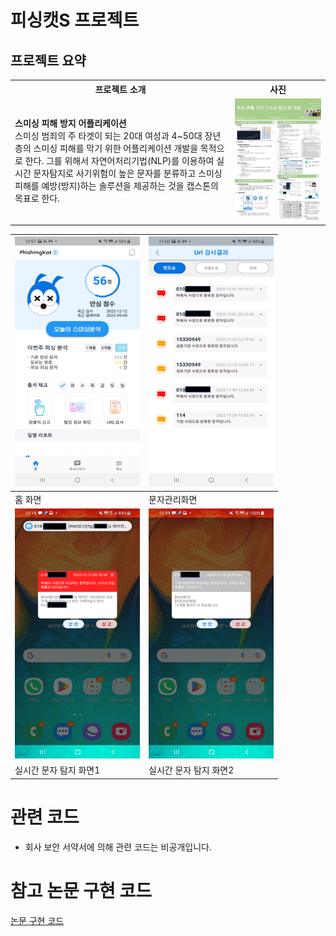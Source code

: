 # 피싱캣S 프로젝트
## 프로젝트 요약
<table style="border-collapse: collapse;">
  <tr style="border: 0px;">
    <th style="border: none;">프로젝트 소개</th>
    <th style="border: none;">사진</th>
  </tr>
  <tr style="border: 0;">
    <td style="border: none;">
      <b>스미싱 피해 방지 어플리케이션</b><br>스미싱 범죄의 주 타겟이 되는 20대 여성과 4~50대 장년층의 스미싱 피해를 막기 위한 어플리케이션 개발을 목적으로 한다. 그를 위해서 자연어처리기법(NLP)를 이용하여 실시간 문자탐지로 사기위험이 높은 문자를 분류하고 스미싱 피해를 예방(방지)하는 솔루션을 제공하는       것을 캡스톤의 목표로 한다.
    </td>
    <td style="border: none;">
      <img src="./panel.jpg">    
    </td>
  </tr>
</table>

|<img src="./Screenshot_20221212-225715.jpg" width="200" height="400">|<img src="./pictur1.png" width="200" height="400">|
|--------|--------|
|홈 화면|문자관리화면|
<img src="./pic2.png" width="200" height="400"> | <img src="./pic3.png" width="200" height="400">
|실시간 문자 탐지 화면1|실시간 문자 탐지 화면2|
  




# 관련 코드
* 회사 보안 서약서에 의해 관련 코드는 비공개입니다.

# 참고 논문 구현 코드
[논문 구현 코드](https://github.com/Jiwon96/papers/tree/main/neural_Attention_Model_for_Aspect_Extraction)
